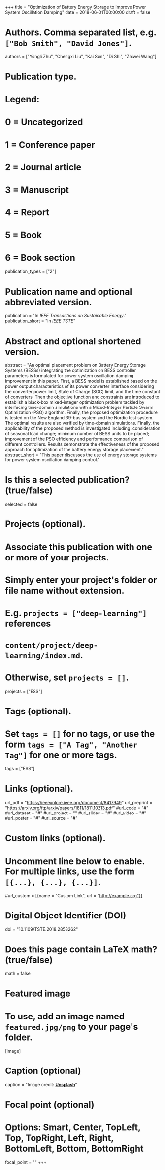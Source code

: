 +++
title = "Optimization of Battery Energy Storage to Improve Power System Oscillation Damping"
date = 2018-06-01T00:00:00
draft = false

# Authors. Comma separated list, e.g. `["Bob Smith", "David Jones"]`.
authors = ["Yongli Zhu", "Chengxi Liu", "Kai Sun", "Di Shi", "Zhiwei Wang"]

# Publication type.
# Legend:
# 0 = Uncategorized
# 1 = Conference paper
# 2 = Journal article
# 3 = Manuscript
# 4 = Report
# 5 = Book
# 6 = Book section
publication_types = ["2"]

# Publication name and optional abbreviated version.
publication = "In *IEEE Transactions on Sustainable Energy*."
publication_short = "In *IEEE TSTE*"

# Abstract and optional shortened version.
abstract = "An optimal placement problem on Battery Energy Storage Systems (BESSs) integrating the optimization on BESS controller parameters is formulated for power system oscillation damping improvement in this paper. First, a BESS model is established based on the power output characteristics of its power converter interface considering the converter power limit, State of Charge (SOC) limit, and the time constant of converters. Then the objective function and constraints are introduced to establish a black-box mixed-integer optimization problem tackled by interfacing time-domain simulations with a Mixed-Integer Particle Swarm Optimization (PSO) algorithm. Finally, the proposed optimization procedure is tested on the New England 39-bus system and the Nordic test system. The optimal results are also verified by time-domain simulations. Finally, the applicability of the proposed method is investigated including: consideration of seasonal load change; minimum number of BESS units to be placed; improvement of the PSO efficiency and performance comparison of different controllers. Results demonstrate the effectiveness of the proposed approach for optimization of the battery energy storage placement."
abstract_short = "This paper discusses the use of energy storage systems for power system oscillation damping control."

# Is this a selected publication? (true/false)
selected = false

# Projects (optional).
#   Associate this publication with one or more of your projects.
#   Simply enter your project's folder or file name without extension.
#   E.g. `projects = ["deep-learning"]` references 
#   `content/project/deep-learning/index.md`.
#   Otherwise, set `projects = []`.
projects = ["ESS"]

# Tags (optional).
#   Set `tags = []` for no tags, or use the form `tags = ["A Tag", "Another Tag"]` for one or more tags.
tags = ["ESS"]

# Links (optional).
url_pdf = "https://ieeexplore.ieee.org/document/8417949"
url_preprint = "https://arxiv.org/ftp/arxiv/papers/1811/1811.10213.pdf"
#url_code = "#"
#url_dataset = "#"
#url_project = ""
#url_slides = "#"
#url_video = "#"
#url_poster = "#"
#url_source = "#"

# Custom links (optional).
#   Uncomment line below to enable. For multiple links, use the form `[{...}, {...}, {...}]`.
#url_custom = [{name = "Custom Link", url = "http://example.org"}]

# Digital Object Identifier (DOI)
doi = "10.1109/TSTE.2018.2858262"

# Does this page contain LaTeX math? (true/false)
math = false

# Featured image
# To use, add an image named `featured.jpg/png` to your page's folder. 
[image]
  # Caption (optional)
  caption = "Image credit: [**Unsplash**](https://unsplash.com/photos/pLCdAaMFLTE)"

  # Focal point (optional)
  # Options: Smart, Center, TopLeft, Top, TopRight, Left, Right, BottomLeft, Bottom, BottomRight
  focal_point = ""
+++
